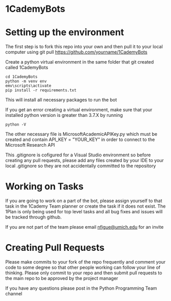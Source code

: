 # 1CademyBots

# Setting up the environment
The first step is to fork this repo into your own and then 
pull it to your local computer using git pull https://github.com/yourname/1CademyBots

Create a python virtual environment in the same folder that git created called 1CademyBots


```
cd 1CademyBots
python -m venv env
emv\scripts\activate
pip install -r requirements.txt
```
This will install all necessary packages to run the bot

If you get an error creating a virtual environment, make sure that your installed python version
is greater than 3.7.X by running 
```
python -V
```

The other necessary file is MicrosoftAcademicAPIKey.py which must be created
and contain API_KEY = "YOUR_KEY" in order to connect to the Microsoft Research API

This .gitignore is cofigured for a Visual Studio environment so before creating any pull 
requests, please add any files created by your IDE to your local .gitignore so they are not
accidentally committed to the repository

# Working on Tasks
If you are going to work on a part of the bot, please assign yourself to that task in the 
1Cademy Team planner or create the task if it does not exist. The 1Plan is only being used for top level
tasks and all bug fixes and issues will be tracked through github. 

If you are not part of the team please email nfigue@umich.edu for an invite 

# Creating Pull Requests
Please make commits to your fork of the repo frequently and comment your code to some degree
so that other people working can follow your line of thinking. Please only commit to your repo and then
submit pull requests to the main repo to be approved by the project manager

If you have any questions please post in the Python Programming Team channel